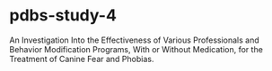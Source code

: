 # pdbs-study-4

An Investigation Into the Effectiveness of Various Professionals and Behavior
Modification Programs, With or Without Medication, for the Treatment of Canine
Fear and Phobias.
